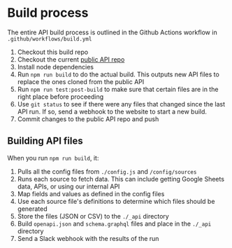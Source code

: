 # Build process

The entire API build process is outlined in the Github Actions workflow in `.github/workflows/build.yml`

1. Checkout this build repo
2. Checkout the current [public API repo](https://github.com/COVID19Tracking/covid-public-api)
3. Install node dependencies
4. Run `npm run build` to do the actual build. This outputs new API files to replace the ones cloned from the public API
5. Run `npm run test:post-build` to make sure that certain files are in the right place before proceeding
6. Use `git status` to see if there were any files that changed since the last API run. If so, send a webhook to the website to start a new build.
7. Commit changes to the public API repo and push

## Building API files

When you run `npm run build`, it:

1. Pulls all the config files from `./config.js` and `/config/sources`
2. Runs each source to fetch data. This can include getting Google Sheets data, APIs, or using our internal API
3. Map fields and values as defined in the config files
4. Use each source file's definitions to determine which files should be generated
5. Store the files (JSON or CSV) to the `./_api` directory
6. Build `openapi.json` and `schema.graphql` files and place in the `./_api` directory
7. Send a Slack webhook with the results of the run
